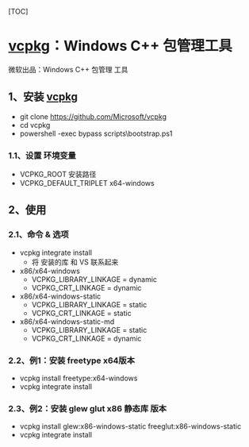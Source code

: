 [TOC]

# [vcpkg](https://github.com/microsoft/vcpkg/blob/master/README_zh_CN.md#%E5%BF%AB%E9%80%9F%E5%BC%80%E5%A7%8B-windows)：Windows C++ 包管理工具

微软出品：Windows C++ 包管理 工具

## 1、安装 [vcpkg](https://github.com/microsoft/vcpkg/blob/master/README_zh_CN.md#%E5%BF%AB%E9%80%9F%E5%BC%80%E5%A7%8B-windows)

+ git clone https://github.com/Microsoft/vcpkg
+ cd vcpkg
+ powershell -exec bypass scripts\bootstrap.ps1

### 1.1、设置 环境变量

+ VCPKG_ROOT 安装路径
+ VCPKG_DEFAULT_TRIPLET x64-windows

## 2、使用

### 2.1、命令 & 选项

+ vcpkg integrate install
	- 将 安装的库 和 VS 联系起来
+ x86/x64-windows
	- VCPKG_LIBRARY_LINKAGE = dynamic
	- VCPKG_CRT_LINKAGE = dynamic
+ x86/x64-windows-static
	- VCPKG_LIBRARY_LINKAGE = static
	- VCPKG_CRT_LINKAGE = static
+ x86/x64-windows-static-md
	- VCPKG_LIBRARY_LINKAGE = static
	- VCPKG_CRT_LINKAGE = dynamic

### 2.2、例1：安装 freetype x64版本

+ vcpkg install freetype:x64-windows
+ vcpkg integrate install

### 2.3、例2：安装 glew glut x86 静态库 版本

+ vcpkg install glew:x86-windows-static freeglut:x86-windows-static
+ vcpkg integrate install